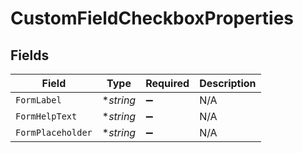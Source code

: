 # CustomFieldCheckboxProperties


## Fields

| Field              | Type               | Required           | Description        |
| ------------------ | ------------------ | ------------------ | ------------------ |
| `FormLabel`        | **string*          | :heavy_minus_sign: | N/A                |
| `FormHelpText`     | **string*          | :heavy_minus_sign: | N/A                |
| `FormPlaceholder`  | **string*          | :heavy_minus_sign: | N/A                |